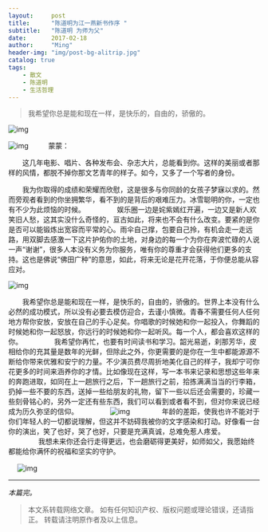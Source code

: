 ```yaml
---
layout:     post
title:      "陈道明为江一燕新书作序 "
subtitle:   "陈道明 为师为父"
date:       2017-02-18
author:     "Ming"
header-img: "img/post-bg-alitrip.jpg"
catalog: true
tags:
    - 散文
    - 陈道明
    - 生活哲理
---
```

> 我希望你总是能和现在一样，是快乐的，自由的，骄傲的。

![img](/img/20170218/jiangyiyan01.png)

![img](/img/20170218/jiangyiyan03.png)
　
　
蒙蒙：

　　这几年电影、唱片、各种发布会、杂志大片，总能看到你。这样的美丽或者那样的风情，都脱不掉你那文艺青年的样子。如今，又多了一个写者的身份。

　　我为你取得的成绩和荣耀而欣慰，这是很多与你同龄的女孩子梦寐以求的。然而旁观者看到的你坐拥繁华，看不到的是背后的艰难压力。冰雪聪明的你，一定也有不少为此烦恼的时候。
　　
　　娱乐圈一边是姹紫嫣红开遍，一边又是新人欢笑旧人愁，这其实没什么奇怪的，亘古如此，将来也不会有什么改变。要紧的是你是否可以能锻炼出宽容而平常的心。雨伞自己撑，包要自己拎，有机会走一走远路，用双脚去感激一下这片护佑你的土地，对身边的每一个为你在奔波忙碌的人说一声“谢谢”，很多人本没有义务为你服务，唯有你的尊重才会获得他们更多的支持。这也是佛说“佛田广种”的意思，如此，将来无论是花开花落，于你便总能从容应对。

![img](/img/20170218/jiangyiyan02.png)

　　我希望你总是能和现在一样，是快乐的，自由的，骄傲的。世界上本没有什么必然的成功模式，所以没有必要去模仿迎合，去谨小慎微。青春不需要任何人任何地方帮你安放，安放在自己的手心足矣。你唱歌的时候她和你一起投入，你舞蹈的时候她和你一起怒放，你远行的时候她和你一起听风。每一个人，都会喜欢这样的你。
　　
　　我希望你再忙，也要有时间读书和学习。韶光易逝，刹那芳华，皮相给你的充其量是数年的光鲜，但除此之外，你更需要的是你在一生中都能源源不断给你带来优雅和安宁的力量。不少演员费尽周折地美化自己的样子，我却宁可你花更多的时间来涵养你的才情。比如像现在这样，写一本书来记录和思想这些年来的奔跑进取，如同在上一趟旅行之后，下一趟旅行之前，拾拣满满当当的行李箱，扔掉一些不要的东西，送掉一些给朋友的礼物，留下一些以后还会需要的，珍藏一些刻骨铭心的，另外一定还有些东西，我们可以看到或者看不到，但对你来说已经成为历久弥坚的信仰。
　　
　　![img](/img/20170218/jiangyiyan04.png)
　　
　　年龄的差距，使我也许不能对于你们年轻人的一切都说理解，但这并不妨碍我被你的文字感染和打动。好像看一台你的演出，笑了也好，哭了也好，只要是充满真诚，总难免惹人疼爱。
　　
　　我想未来你还会行走得更远，也会磨砺得更美好，如师如父，我愿始终都能给你满怀的祝福和坚实的守护。


　  ![img](/img/20170218/jiangyiyan05.png)
　

---

*本篇完。*



> 本文系转载网络文章。
> 如有任何知识产权、版权问题或理论错误，还请指正。
> 转载请注明原作者及以上信息。
